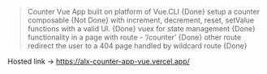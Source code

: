 >Counter Vue App built on platform of Vue.CLI  {Done}
>setup a counter composable {Not Done} with increment, decrement, reset, setValue functions with a valid UI.  {Done}
>vuex for state management {Done}
>functionality in a page with route - ‘/counter’ {Done}
>other route redirect the user to a 404 page handled by wildcard route {Done}




Hosted link -> https://alx-counter-app-vue.vercel.app/

